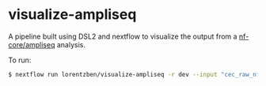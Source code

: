 # visualize-ampliseq

A pipeline built using DSL2 and nextflow to visualize the output from a [nf-core/ampliseq](https://github.com/nf-core/ampliseq) analysis. 

To run:
```bash
$ nextflow run lorentzben/visualize-ampliseq -r dev --input "cec_raw_nf" --ioi "condition" --metadata "cec_raw_nf/all_days_sbm_cec_nf_treatment_metadata.tsv" -profile local,docker
```